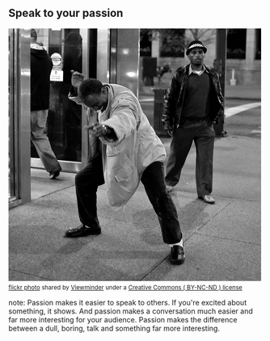 ##  Speak to your passion

<a title="Timothy Manley Celebrates the Power of a Photograph" href="https://flickr.com/photos/light_seeker/5770659894"><img src="/images/5770659894_85dab35c94.jpg" /></a><br /><small><a title="Timothy Manley Celebrates the Power of a Photograph" href="https://flickr.com/photos/light_seeker/5770659894">flickr photo</a> shared by <a href="https://flickr.com/people/light_seeker">Viewminder</a> under a <a href="https://creativecommons.org/licenses/by-nc-nd/2.0/">Creative Commons ( BY-NC-ND ) license</a> </small>

note:
    Passion makes it easier to speak to others. If you're excited about
    something, it shows. And passion makes a conversation much easier
    and far more interesting for your audience. Passion makes the difference
    between a dull, boring, talk and something far more interesting. 
